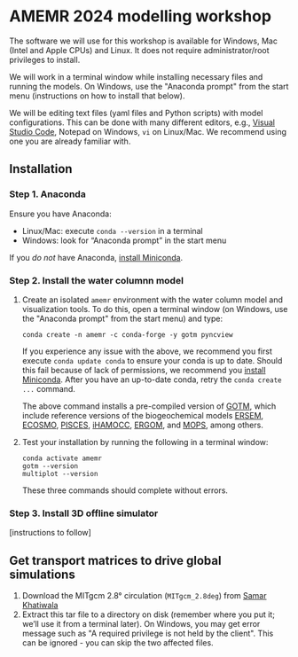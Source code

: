 # AMEMR 2024 modelling workshop

The software we will use for this workshop is available for Windows, Mac (Intel and Apple CPUs) and Linux.
It does not require administrator/root privileges to install.

We will work in a terminal window while installing necessary files and running the models.
On Windows, use the "Anaconda prompt" from the start menu (instructions on how to install that below).

We will be editing text files (yaml files and Python scripts) with model configurations. This can be done with many different editors, e.g., [Visual Studio Code](https://code.visualstudio.com/), Notepad on Windows, `vi` on Linux/Mac. We recommend using one you are already familiar with.

## Installation

### Step 1. Anaconda

Ensure you have Anaconda:
- Linux/Mac: execute `conda --version` in a terminal
- Windows: look for “Anaconda prompt” in the start menu

If you *do not* have Anaconda, [install Miniconda](https://docs.anaconda.com/miniconda/miniconda-install/).

### Step 2. Install the water columnn model

1. Create an isolated `amemr` environment with the water column model and visualization tools.
   To do this, open a terminal window (on Windows, use the "Anaconda prompt" from the start menu) and type:
   ```
   conda create -n amemr -c conda-forge -y gotm pyncview
   ```

   If you experience any issue with the above, we recommend you first execute `conda update conda` to ensure your conda is up to date.
   Should this fail because of lack of permissions, we recommend you [install Miniconda](https://docs.anaconda.com/miniconda/miniconda-install/).
   After you have an up-to-date conda, retry the `conda create ...` command.

   The above command installs a pre-compiled version of [GOTM](https://gotm.net), which include reference versions of the biogeochemical models [ERSEM](http://ersem.com), [ECOSMO](https://doi.org/10.5194/gmd-15-3901-2022), [PISCES](https://www.pisces-community.org/), [iHAMOCC](https://doi.org/10.5194/gmd-13-2393-2020), [ERGOM](https://ergom.net/), and [MOPS](https://doi.org/10.5194/gmd-8-2929-2015), among others.

2. Test your installation by running the following in a terminal window:
   ```
   conda activate amemr
   gotm --version
   multiplot --version
   ```
   These three commands should complete without errors.

### Step 3. Install 3D offline simulator

[instructions to follow]


## Get transport matrices to drive global simulations

1. Download the MITgcm 2.8° circulation (`MITgcm_2.8deg`) from [Samar Khatiwala](http://kelvin.earth.ox.ac.uk/spk/Research/TMM/TransportMatrixConfigs/)
2. Extract this tar file to a directory on disk (remember where you put it; we’ll use it from a terminal later). On Windows, you may get error message such as "A required privilege is not held by the client". This can be ignored - you can skip the two affected files.
